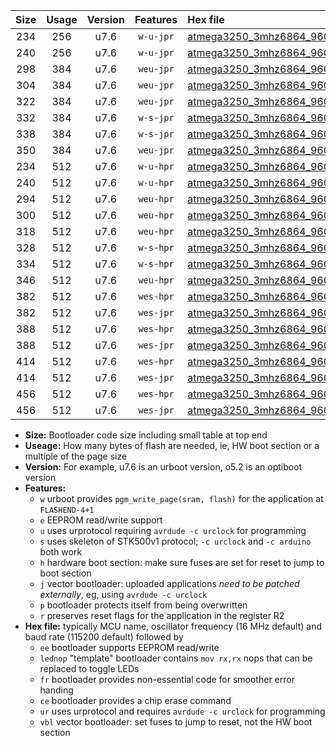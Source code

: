 |Size|Usage|Version|Features|Hex file|
|:-:|:-:|:-:|:-:|:--|
|234|256|u7.6|`w-u-jpr`|[atmega3250_3mhz6864_9600bps_ur_vbl.hex](https://raw.githubusercontent.com/stefanrueger/urboot/main//atmega3250_3mhz6864_9600bps_ur_vbl.hex)|
|240|256|u7.6|`w-u-jpr`|[atmega3250_3mhz6864_9600bps_lednop_ur_vbl.hex](https://raw.githubusercontent.com/stefanrueger/urboot/main//atmega3250_3mhz6864_9600bps_lednop_ur_vbl.hex)|
|298|384|u7.6|`weu-jpr`|[atmega3250_3mhz6864_9600bps_ee_ur_vbl.hex](https://raw.githubusercontent.com/stefanrueger/urboot/main//atmega3250_3mhz6864_9600bps_ee_ur_vbl.hex)|
|304|384|u7.6|`weu-jpr`|[atmega3250_3mhz6864_9600bps_ee_lednop_ur_vbl.hex](https://raw.githubusercontent.com/stefanrueger/urboot/main//atmega3250_3mhz6864_9600bps_ee_lednop_ur_vbl.hex)|
|322|384|u7.6|`weu-jpr`|[atmega3250_3mhz6864_9600bps_ee_lednop_fr_ur_vbl.hex](https://raw.githubusercontent.com/stefanrueger/urboot/main//atmega3250_3mhz6864_9600bps_ee_lednop_fr_ur_vbl.hex)|
|332|384|u7.6|`w-s-jpr`|[atmega3250_3mhz6864_9600bps_vbl.hex](https://raw.githubusercontent.com/stefanrueger/urboot/main//atmega3250_3mhz6864_9600bps_vbl.hex)|
|338|384|u7.6|`w-s-jpr`|[atmega3250_3mhz6864_9600bps_lednop_vbl.hex](https://raw.githubusercontent.com/stefanrueger/urboot/main//atmega3250_3mhz6864_9600bps_lednop_vbl.hex)|
|350|384|u7.6|`weu-jpr`|[atmega3250_3mhz6864_9600bps_ee_lednop_fr_ce_ur_vbl.hex](https://raw.githubusercontent.com/stefanrueger/urboot/main//atmega3250_3mhz6864_9600bps_ee_lednop_fr_ce_ur_vbl.hex)|
|234|512|u7.6|`w-u-hpr`|[atmega3250_3mhz6864_9600bps_ur.hex](https://raw.githubusercontent.com/stefanrueger/urboot/main//atmega3250_3mhz6864_9600bps_ur.hex)|
|240|512|u7.6|`w-u-hpr`|[atmega3250_3mhz6864_9600bps_lednop_ur.hex](https://raw.githubusercontent.com/stefanrueger/urboot/main//atmega3250_3mhz6864_9600bps_lednop_ur.hex)|
|294|512|u7.6|`weu-hpr`|[atmega3250_3mhz6864_9600bps_ee_ur.hex](https://raw.githubusercontent.com/stefanrueger/urboot/main//atmega3250_3mhz6864_9600bps_ee_ur.hex)|
|300|512|u7.6|`weu-hpr`|[atmega3250_3mhz6864_9600bps_ee_lednop_ur.hex](https://raw.githubusercontent.com/stefanrueger/urboot/main//atmega3250_3mhz6864_9600bps_ee_lednop_ur.hex)|
|318|512|u7.6|`weu-hpr`|[atmega3250_3mhz6864_9600bps_ee_lednop_fr_ur.hex](https://raw.githubusercontent.com/stefanrueger/urboot/main//atmega3250_3mhz6864_9600bps_ee_lednop_fr_ur.hex)|
|328|512|u7.6|`w-s-hpr`|[atmega3250_3mhz6864_9600bps.hex](https://raw.githubusercontent.com/stefanrueger/urboot/main//atmega3250_3mhz6864_9600bps.hex)|
|334|512|u7.6|`w-s-hpr`|[atmega3250_3mhz6864_9600bps_lednop.hex](https://raw.githubusercontent.com/stefanrueger/urboot/main//atmega3250_3mhz6864_9600bps_lednop.hex)|
|346|512|u7.6|`weu-hpr`|[atmega3250_3mhz6864_9600bps_ee_lednop_fr_ce_ur.hex](https://raw.githubusercontent.com/stefanrueger/urboot/main//atmega3250_3mhz6864_9600bps_ee_lednop_fr_ce_ur.hex)|
|382|512|u7.6|`wes-hpr`|[atmega3250_3mhz6864_9600bps_ee.hex](https://raw.githubusercontent.com/stefanrueger/urboot/main//atmega3250_3mhz6864_9600bps_ee.hex)|
|382|512|u7.6|`wes-jpr`|[atmega3250_3mhz6864_9600bps_ee_vbl.hex](https://raw.githubusercontent.com/stefanrueger/urboot/main//atmega3250_3mhz6864_9600bps_ee_vbl.hex)|
|388|512|u7.6|`wes-hpr`|[atmega3250_3mhz6864_9600bps_ee_lednop.hex](https://raw.githubusercontent.com/stefanrueger/urboot/main//atmega3250_3mhz6864_9600bps_ee_lednop.hex)|
|388|512|u7.6|`wes-jpr`|[atmega3250_3mhz6864_9600bps_ee_lednop_vbl.hex](https://raw.githubusercontent.com/stefanrueger/urboot/main//atmega3250_3mhz6864_9600bps_ee_lednop_vbl.hex)|
|414|512|u7.6|`wes-hpr`|[atmega3250_3mhz6864_9600bps_ee_lednop_fr.hex](https://raw.githubusercontent.com/stefanrueger/urboot/main//atmega3250_3mhz6864_9600bps_ee_lednop_fr.hex)|
|414|512|u7.6|`wes-jpr`|[atmega3250_3mhz6864_9600bps_ee_lednop_fr_vbl.hex](https://raw.githubusercontent.com/stefanrueger/urboot/main//atmega3250_3mhz6864_9600bps_ee_lednop_fr_vbl.hex)|
|456|512|u7.6|`wes-hpr`|[atmega3250_3mhz6864_9600bps_ee_lednop_fr_ce.hex](https://raw.githubusercontent.com/stefanrueger/urboot/main//atmega3250_3mhz6864_9600bps_ee_lednop_fr_ce.hex)|
|456|512|u7.6|`wes-jpr`|[atmega3250_3mhz6864_9600bps_ee_lednop_fr_ce_vbl.hex](https://raw.githubusercontent.com/stefanrueger/urboot/main//atmega3250_3mhz6864_9600bps_ee_lednop_fr_ce_vbl.hex)|

- **Size:** Bootloader code size including small table at top end
- **Useage:** How many bytes of flash are needed, ie, HW boot section or a multiple of the page size
- **Version:** For example, u7.6 is an urboot version, o5.2 is an optiboot version
- **Features:**
  + `w` urboot provides `pgm_write_page(sram, flash)` for the application at `FLASHEND-4+1`
  + `e` EEPROM read/write support
  + `u` uses urprotocol requiring `avrdude -c urclock` for programming
  + `s` uses skeleton of STK500v1 protocol; `-c urclock` and `-c arduino` both work
  + `h` hardware boot section: make sure fuses are set for reset to jump to boot section
  + `j` vector bootloader: uploaded applications *need to be patched externally*, eg, using `avrdude -c urclock`
  + `p` bootloader protects itself from being overwritten
  + `r` preserves reset flags for the application in the register R2
- **Hex file:** typically MCU name, oscillator frequency (16 MHz default) and baud rate (115200 default) followed by
  + `ee` bootloader supports EEPROM read/write
  + `lednop` "template" bootloader contains `mov rx,rx` nops that can be replaced to toggle LEDs
  + `fr` bootloader provides non-essential code for smoother error handing
  + `ce` bootloader provides a chip erase command
  + `ur` uses urprotocol and requires `avrdude -c urclock` for programming
  + `vbl` vector bootloader: set fuses to jump to reset, not the HW boot section
